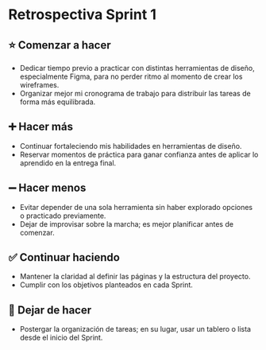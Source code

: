 # Retrospectiva Sprint 1

## ⭐ Comenzar a hacer
- Dedicar tiempo previo a practicar con distintas herramientas de diseño, especialmente Figma, para no perder ritmo al momento de crear los wireframes.  
- Organizar mejor mi cronograma de trabajo para distribuir las tareas de forma más equilibrada.  

## ➕ Hacer más
- Continuar fortaleciendo mis habilidades en herramientas de diseño.  
- Reservar momentos de práctica para ganar confianza antes de aplicar lo aprendido en la entrega final.  

## ➖ Hacer menos
- Evitar depender de una sola herramienta sin haber explorado opciones o practicado previamente.  
- Dejar de improvisar sobre la marcha; es mejor planificar antes de comenzar.  

## ✅ Continuar haciendo
- Mantener la claridad al definir las páginas y la estructura del proyecto.  
- Cumplir con los objetivos planteados en cada Sprint.  

## 🛑 Dejar de hacer
- Postergar la organización de tareas; en su lugar, usar un tablero o lista desde el inicio del Sprint.  
